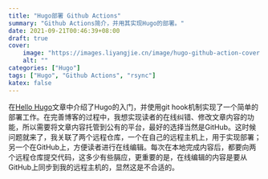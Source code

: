 ```yaml
---
title: "Hugo部署 Github Actions"
summary: "Github Actions简介，并用其实现Hugo的部署。"
date: 2021-09-21T00:46:39+08:00
draft: true
cover:
    image: "https://images.liyangjie.cn/image/hugo-github-action-cover.png"
    alt: ""
categories: ["Hugo"]
tags: ["Hugo", "Github Actions", "rsync"]
katex: false
---
```

在[Hello Hugo](https://www.liyangjie.cn/posts/hellohugo/)文章中介绍了Hugo的入门，并使用git hook机制实现了一个简单的部署工作。在完善博客的过程中，我想实现读者的在线纠错、修改文章内容的功能，所以需要将文章内容托管到公有的平台，最好的选择当然是GitHub。这时候问题就来了，我关联了两个远程仓库，一个在自己的远程主机上，用于实现部署；另一个在GitHub上，方便读者进行在线编辑。每次在本地完成内容后，都要向两个远程仓库提交代码，这多少有些膈应，更重要的是，在线编辑的内容是要从GitHub上同步到我的远程主机的，显然这是不合适的。

